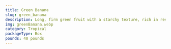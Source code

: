 ```yaml
---
title: Green Banana
slug: green_banana
description: Long, firm green fruit with a starchy texture, rich in resistant starch and fiber. A cornerstone of Caribbean and Latin American cuisines, perfect for tostones , mangú , or savory dishes. High in potassium, vitamin B6, and antioxidants. Its dense texture and mild flavor make it adaptable to both sweet and savory recipes.
img: greenBanana.webp
category: Tropical
packageType: Box
pounds: 40 pounds
---
```

